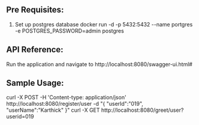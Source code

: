 Pre Requisites:
---------------
1. Set up postgres database 
        docker run -d -p 5432:5432 --name portgres -e POSTGRES_PASSWORD=admin postgres 


API Reference:
--------------
Run the application and navigate to http://localhost:8080/swagger-ui.html#


Sample Usage:
------------
curl -X POST -H 'Content-type: application/json' http://localhost:8080/register/user -d "{ \"userId\":\"019\", \"userName\":\"Karthick\" }"
curl -X GET http://localhost:8080/greet/user?userid=019

